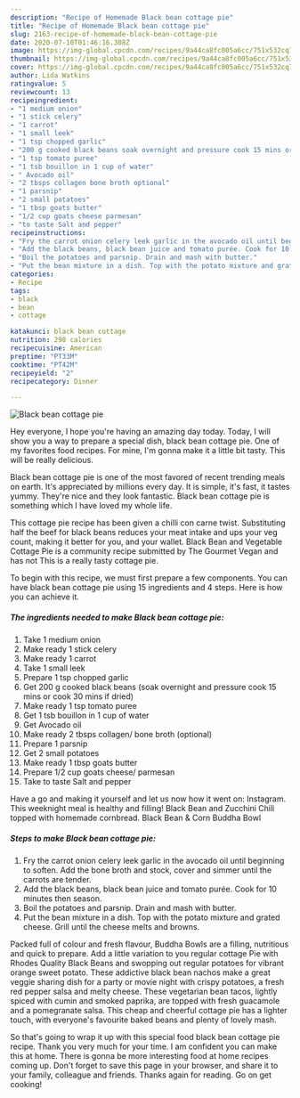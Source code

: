 ```yaml
---
description: "Recipe of Homemade Black bean cottage pie"
title: "Recipe of Homemade Black bean cottage pie"
slug: 2163-recipe-of-homemade-black-bean-cottage-pie
date: 2020-07-10T01:46:16.308Z
image: https://img-global.cpcdn.com/recipes/9a44ca8fc005a6cc/751x532cq70/black-bean-cottage-pie-recipe-main-photo.jpg
thumbnail: https://img-global.cpcdn.com/recipes/9a44ca8fc005a6cc/751x532cq70/black-bean-cottage-pie-recipe-main-photo.jpg
cover: https://img-global.cpcdn.com/recipes/9a44ca8fc005a6cc/751x532cq70/black-bean-cottage-pie-recipe-main-photo.jpg
author: Lida Watkins
ratingvalue: 5
reviewcount: 13
recipeingredient:
- "1 medium onion"
- "1 stick celery"
- "1 carrot"
- "1 small leek"
- "1 tsp chopped garlic"
- "200 g cooked black beans soak overnight and pressure cook 15 mins or cook 30 mins if dried"
- "1 tsp tomato puree"
- "1 tsb bouillon in 1 cup of water"
- " Avocado oil"
- "2 tbsps collagen bone broth optional"
- "1 parsnip"
- "2 small potatoes"
- "1 tbsp goats butter"
- "1/2 cup goats cheese parmesan"
- "to taste Salt and pepper"
recipeinstructions:
- "Fry the carrot onion celery leek garlic in the avocado oil until beginning to soften. Add the bone broth and stock, cover and simmer until the carrots are tender."
- "Add the black beans, black bean juice and tomato purée. Cook for 10 minutes then season."
- "Boil the potatoes and parsnip. Drain and mash with butter."
- "Put the bean mixture in a dish. Top with the potato mixture and grated cheese. Grill until the cheese melts and browns."
categories:
- Recipe
tags:
- black
- bean
- cottage

katakunci: black bean cottage 
nutrition: 298 calories
recipecuisine: American
preptime: "PT33M"
cooktime: "PT42M"
recipeyield: "2"
recipecategory: Dinner

---
```



![Black bean cottage pie](https://img-global.cpcdn.com/recipes/9a44ca8fc005a6cc/751x532cq70/black-bean-cottage-pie-recipe-main-photo.jpg)

Hey everyone, I hope you're having an amazing day today. Today, I will show you a way to prepare a special dish, black bean cottage pie. One of my favorites food recipes. For mine, I'm gonna make it a little bit tasty. This will be really delicious.

Black bean cottage pie is one of the most favored of recent trending meals on earth. It's appreciated by millions every day. It is simple, it's fast, it tastes yummy. They're nice and they look fantastic. Black bean cottage pie is something which I have loved my whole life.

This cottage pie recipe has been given a chilli con carne twist. Substituting half the beef for black beans reduces your meat intake and ups your veg count, making it better for you, and your wallet. Black Bean and Vegetable Cottage Pie is a community recipe submitted by The Gourmet Vegan and has not This is a really tasty cottage pie.


To begin with this recipe, we must first prepare a few components. You can have black bean cottage pie using 15 ingredients and 4 steps. Here is how you can achieve it.

<!--inarticleads1-->

##### The ingredients needed to make Black bean cottage pie:

1. Take 1 medium onion
1. Make ready 1 stick celery
1. Make ready 1 carrot
1. Take 1 small leek
1. Prepare 1 tsp chopped garlic
1. Get 200 g cooked black beans (soak overnight and pressure cook 15 mins or cook 30 mins if dried)
1. Make ready 1 tsp tomato puree
1. Get 1 tsb bouillon in 1 cup of water
1. Get  Avocado oil
1. Make ready 2 tbsps collagen/ bone broth (optional)
1. Prepare 1 parsnip
1. Get 2 small potatoes
1. Make ready 1 tbsp goats butter
1. Prepare 1/2 cup goats cheese/ parmesan
1. Take to taste Salt and pepper


Have a go and making it yourself and let us now how it went on: Instagram. This weeknight meal is healthy and filling! Black Bean and Zucchini Chili topped with homemade cornbread. Black Bean &amp; Corn Buddha Bowl 

<!--inarticleads2-->

##### Steps to make Black bean cottage pie:

1. Fry the carrot onion celery leek garlic in the avocado oil until beginning to soften. Add the bone broth and stock, cover and simmer until the carrots are tender.
1. Add the black beans, black bean juice and tomato purée. Cook for 10 minutes then season.
1. Boil the potatoes and parsnip. Drain and mash with butter.
1. Put the bean mixture in a dish. Top with the potato mixture and grated cheese. Grill until the cheese melts and browns.


Packed full of colour and fresh flavour, Buddha Bowls are a filling, nutritious and quick to prepare. Add a little variation to you regular cottage Pie with Rhodes Quality Black Beans and swopping out regular potatoes for vibrant orange sweet potato. These addictive black bean nachos make a great veggie sharing dish for a party or movie night with crispy potatoes, a fresh red pepper salsa and melty cheese. These vegetarian bean tacos, lightly spiced with cumin and smoked paprika, are topped with fresh guacamole and a pomegranate salsa. This cheap and cheerful cottage pie has a lighter touch, with everyone&#39;s favourite baked beans and plenty of lovely mash. 

So that's going to wrap it up with this special food black bean cottage pie recipe. Thank you very much for your time. I am confident you can make this at home. There is gonna be more interesting food at home recipes coming up. Don't forget to save this page in your browser, and share it to your family, colleague and friends. Thanks again for reading. Go on get cooking!
